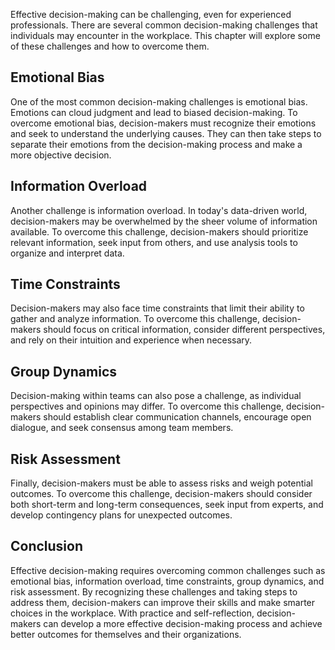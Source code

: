
Effective decision-making can be challenging, even for experienced professionals. There are several common decision-making challenges that individuals may encounter in the workplace. This chapter will explore some of these challenges and how to overcome them.

Emotional Bias
--------------

One of the most common decision-making challenges is emotional bias. Emotions can cloud judgment and lead to biased decision-making. To overcome emotional bias, decision-makers must recognize their emotions and seek to understand the underlying causes. They can then take steps to separate their emotions from the decision-making process and make a more objective decision.

Information Overload
--------------------

Another challenge is information overload. In today's data-driven world, decision-makers may be overwhelmed by the sheer volume of information available. To overcome this challenge, decision-makers should prioritize relevant information, seek input from others, and use analysis tools to organize and interpret data.

Time Constraints
----------------

Decision-makers may also face time constraints that limit their ability to gather and analyze information. To overcome this challenge, decision-makers should focus on critical information, consider different perspectives, and rely on their intuition and experience when necessary.

Group Dynamics
--------------

Decision-making within teams can also pose a challenge, as individual perspectives and opinions may differ. To overcome this challenge, decision-makers should establish clear communication channels, encourage open dialogue, and seek consensus among team members.

Risk Assessment
---------------

Finally, decision-makers must be able to assess risks and weigh potential outcomes. To overcome this challenge, decision-makers should consider both short-term and long-term consequences, seek input from experts, and develop contingency plans for unexpected outcomes.

Conclusion
----------

Effective decision-making requires overcoming common challenges such as emotional bias, information overload, time constraints, group dynamics, and risk assessment. By recognizing these challenges and taking steps to address them, decision-makers can improve their skills and make smarter choices in the workplace. With practice and self-reflection, decision-makers can develop a more effective decision-making process and achieve better outcomes for themselves and their organizations.
